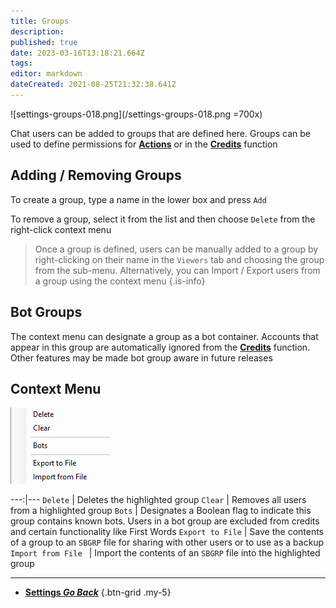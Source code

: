 ```yaml
---
title: Groups
description: 
published: true
date: 2023-03-16T13:18:21.664Z
tags: 
editor: markdown
dateCreated: 2021-08-25T21:32:38.641Z
---
```


![settings-groups-018.png](/settings-groups-018.png =700x)

Chat users can be added to groups that are defined here.
Groups can be used to define permissions for **[Actions](/Actions)** or in the **[Credits](/Settings/Credits)** function

## Adding / Removing Groups

To create a group, type a name in the lower box and press `Add`

To remove a group, select it from the list and then choose `Delete` from the right-click context menu

> Once a group is defined, users can be manually added to a group by right-clicking on their name in the `Viewers` tab and choosing the group from the sub-menu.
Alternatively, you can Import / Export users from a group using the context menu
{.is-info}


## Bot Groups

The context menu can designate a group as a bot container. Accounts that appear in this group are automatically ignored from the **[Credits](/en/Settings/Credits)** function.
Other features may be made bot group aware in future releases

## Context Menu

![settings-groups-context-018.png](/settings-groups-context-018.png)

---:|---
`Delete` | Deletes the highlighted group
`Clear` | Removes all users from a highlighted group
`Bots` | Designates a Boolean flag to indicate this group contains known bots. Users in a bot group are excluded from credits and certain functionality like First Words
`Export to File` | Save the contents of a group to an `SBGRP` file for sharing with other users or to use as a backup
`Import from File ` | Import the contents of an `SBGRP` file into the highlighted group

---

- [<i class="mdi mdi-chevron-left"></i> **Settings *Go Back***](/Settings)
{.btn-grid .my-5}